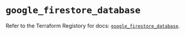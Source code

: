 # `google_firestore_database`

Refer to the Terraform Registory for docs: [`google_firestore_database`](https://registry.terraform.io/providers/hashicorp/google-beta/5.2.0/docs/resources/google_firestore_database).

